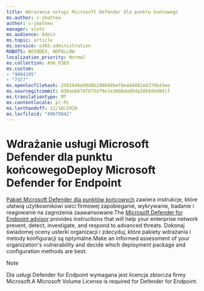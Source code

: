 ```yaml
---
title: Wdrażanie usługi Microsoft Defender dla punktu końcowego
ms.author: v-jmathew
author: v-jmathew
manager: scotv
ms.audience: Admin
ms.topic: article
ms.service: o365-administration
ROBOTS: NOINDEX, NOFOLLOW
localization_priority: Normal
ms.collection: Adm_O365
ms.custom:
- "9004195"
- "7377"
ms.openlocfilehash: 2501046d49d8b290668bef8ea04881e8379b43ee
ms.sourcegitcommit: 830aeb6797075d79e3a3006da05da2059ddd041f
ms.translationtype: MT
ms.contentlocale: pl-PL
ms.lasthandoff: 12/10/2020
ms.locfileid: "49679842"
---
```

# <a name="deploy-microsoft-defender-for-endpoint"></a><span data-ttu-id="70249-102">Wdrażanie usługi Microsoft Defender dla punktu końcowego</span><span class="sxs-lookup"><span data-stu-id="70249-102">Deploy Microsoft Defender for Endpoint</span></span>

<span data-ttu-id="70249-103">[Pakiet Microsoft Defender dla punktów końcowych](https://go.microsoft.com/fwlink/?linkid=2146241) zawiera instrukcje, które ułatwią użytkownikowi sieci firmowej zapobieganie, wykrywanie, badanie i reagowanie na zagrożenia zaawansowane.</span><span class="sxs-lookup"><span data-stu-id="70249-103">The [Microsoft Defender for Endpoint advisor](https://go.microsoft.com/fwlink/?linkid=2146241) provides instructions that will help your enterprise network prevent, detect, investigate, and respond to advanced threats.</span></span> <span data-ttu-id="70249-104">Dokonaj świadomej oceny usterki organizacji i zdecyduj, które pakiety wdrażania i metody konfiguracji są optymalne.</span><span class="sxs-lookup"><span data-stu-id="70249-104">Make an informed assessment of your organization's vulnerability and decide which deployment package and configuration methods are best.</span></span>

> [!NOTE]
> <span data-ttu-id="70249-105">Dla usługi Defender for Endpoint wymagana jest licencja zbiorcza firmy Microsoft.</span><span class="sxs-lookup"><span data-stu-id="70249-105">A Microsoft Volume License is required for Defender for Endpoint.</span></span>
